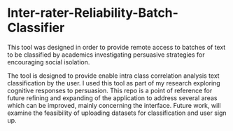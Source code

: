 # Inter-rater-Reliability-Batch-Classifier
This tool was designed in order to provide remote access to batches of text to be classified by academics investigating persuasive strategies for encouraging social isolation.

The tool is designed to provide enable intra class correlation analysis text classification by the user. I used this tool as part of my research exploring cognitive responses to persuasion. This repo is a point of reference for future refining and expanding of the application to address several areas which can be improved, mainly concerning the interface. Future work, will examine the feasibility of uploading datasets for classification and user sign up.
